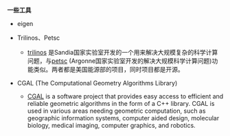 **一些工具**

- eigen

- Trilinos、Petsc 
  - [trilinos](https://trilinos.org/) 是Sandia国家实验室开发的一个用来解决大规模复杂的科学计算问题，与[petsc](https://www.mcs.anl.gov/petsc/) (Argonne国家实验室开发的解决大规模科学计算问题)功能类似。两者都是美国能源部的项目，同时项目都是开源。
- CGAL (The Computational Geometry Algorithms Library)
  -  [CGAL](www.cgal.org) is a software project that provides easy access to efficient and reliable geometric algorithms in the form of a C++ library. CGAL is used in various areas needing geometric computation, such as geographic information systems, computer aided design, molecular biology, medical imaging, computer graphics, and robotics.

